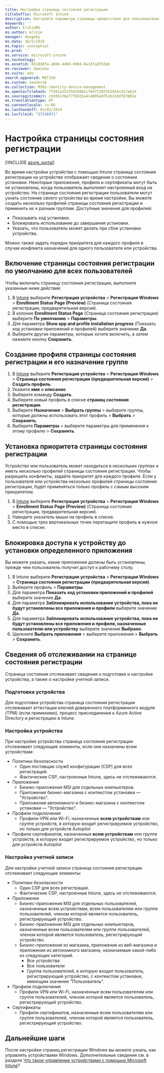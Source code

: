 ```yaml
---
title: Настройка страницы состояния регистрации
titleSuffix: Microsoft Intune
description: Настройте параметры страницы приветствия для пользователей, регистрирующих устройства Windows 10.
keywords: ''
author: ErikjeMS
ms.author: erikje
manager: dougeby
ms.date: 10/5/2018
ms.topic: conceptual
ms.prod: ''
ms.service: microsoft-intune
ms.technology: ''
ms.assetid: 8518d8fa-a0de-449d-89b6-8a33fad7b3eb
ms.reviewer: damionw
ms.suite: ems
search.appverid: MET150
ms.custom: seodec18
ms.collection: M365-identity-device-management
ms.openlocfilehash: 7fd91a3537b9350b1cf647f203fb1454cd17a62d
ms.sourcegitcommit: cb93613bef7f6015a4c4095e875cb12dd76f002e
ms.translationtype: HT
ms.contentlocale: ru-RU
ms.lasthandoff: 03/02/2019
ms.locfileid: "57238971"
---
```

# <a name="set-up-an-enrollment-status-page"></a>Настройка страницы состояния регистрации
 
[!INCLUDE [azure_portal](./includes/azure_portal.md)]
 
Во время настройки устройства с помощью Intune страница состояния регистрации на устройстве отображает сведения о состоянии установки. Некоторые приложения, профили и сертификаты могут быть не установлены, когда пользователь выполняет настроенный вход на устройство. На странице состояния регистрации пользователи могут узнать состояние своего устройства во время настройки. Вы можете создать несколько профилей страницы состояния регистрации и применить их к разным группам. Доступные значения для профилей:
- Показывать ход установки.
- Блокировать использование до завершения установки.
- Указать, что пользователь может делать при сбое установки устройства.

Можно также задать порядок приоритета для каждого профиля в случае конфликта назначений для одного пользователя или устройства.

 
## <a name="turn-on-default-enrollment-status-page-for-all-users"></a>Включение страницы состояния регистрации по умолчанию для всех пользователей

Чтобы включить страницу состояния регистрации, выполните указанные ниже действия.
 
1. В [Intune](https://aka.ms/intuneportal) выберите **Регистрация устройства** > **Регистрация Windows** > **Enrollment Status Page (Preview)** (Страница состояния регистрации, предварительная версия).
2. В колонке **Enrollment Status Page** (Страница состояния регистрации) выберите **По умолчанию** > **Параметры**.
3. Для параметра **Show app and profile installation progress** (Показать ход установки приложений и профилей) выберите значение **Да**.
4. Выберите другие параметры, которые хотите включить, а затем нажмите кнопку **Сохранить**.

## <a name="create-enrollment-status-page-profile-and-assign-to-a-group"></a>Создание профиля страницы состояния регистрации и его назначение группе

1. В [Intune](https://aka.ms/intuneportal) выберите **Регистрация устройства** > **Регистрация Windows** > **Страница состояния регистрации (предварительная версия)** > **Создать профиль**.
2. Укажите **имя** и **описание**.
3. Выберите команду **Создать**.
4. Выберите новый профиль в списке **страниц состояния регистрации**.
5. Выберите **Назначения** > **Выбрать группы** > выберите группы, которые должны использовать этот профиль > **Выбрать** > **Сохранить**.
6. Выберите **Параметры** > выберите параметры для применения к этому профилю > **Сохранить**.

## <a name="set-the-enrollment-status-page-priority"></a>Установка приоритета страницы состояния регистрации

Устройство или пользователь может находиться в нескольких группах и иметь несколько профилей страницы состояния регистрации. Чтобы разрешить конфликты, задайте приоритет для каждого профиля. Если у пользователя или устройства несколько профилей страницы состояния регистрации, будет применяться только профиль с самым высоким приоритетом.

1. В [Intune](https://aka.ms/intuneportal) выберите **Регистрация устройства** > **Регистрация Windows** > **Enrollment Status Page (Preview)** (Страница состояния регистрации, предварительная версия).
2. Наведите указатель мыши на профиль в списке.
3. С помощью трех вертикальных точек перетащите профиль в нужное место в списке.

## <a name="block-access-to-a-device-until-a-specific-application-is-installed"></a>Блокировка доступа к устройству до установки определенного приложения

Вы можете указать, какие приложения должны быть установлены, прежде чем пользователь получит доступ к рабочему столу.

1. В Intune выберите **Регистрация устройства** > **Регистрация Windows** > **Страница состояния регистрации (предварительная версия)**.
2. Выберите профиль > **Параметры**.
3. Для параметра **Показать ход установки приложений и профилей** выберите значение **Да**.
4. Для параметра **Заблокировать использование устройства, пока не будут установлены все приложения и профили** выберите значение **Да**.
5. Для параметра **Заблокировать использование устройства, пока не будут установлены все приложения и профили, назначенные пользователю или устройству** выберите значение **Выбрано**.
 6. Щелкните **Выбрать приложения** > выберите приложения > **Выбрать** > **Сохранить**.

## <a name="enrollment-status-page-tracking-information"></a>Сведения об отслеживании на странице состояния регистрации

Страница состояния отслеживает сведения о подготовке и настройке устройства, а также о настройке учетной записи.

### <a name="device-preparation"></a>Подготовка устройства

Для подготовки устройства страница состояния регистрации отслеживает аттестации ключей доверенного платформенного модуля (TPM) (если применимо), процесс присоединения к Azure Active Directory и регистрацию в Intune.

### <a name="device-setup"></a>Настройка устройства

При настройке устройства страница состояния регистрации отслеживает следующие элементы, если они назначены всем устройствам:
- Политики безопасности
    - Один поставщик служб конфигурации (CSP) для всех регистраций.
    - Фактические CSP, настроенные Intune, здесь не отслеживаются.
- Приложения
    - Бизнес-приложения MSI для отдельных компьютеров.
    - Приложения бизнес-магазина с контекстом установки — "Устройство".
    - Приложения автономного и бизнес-магазина с контекстом установки — "Устройство".
- Профили подключения
    - Профили VPN или Wi-Fi, назначенные **всем устройствам** или группе устройств, в которую входит регистрируемое устройство, но только для устройств Autopilot
- Профили сертификатов, назначенные **всем устройствам** или группе устройств, в которую входит регистрируемое устройство, но только для устройств Autopilot

### <a name="account-setup"></a>Настройка учетной записи
Для настройки учетной записи страница состояния регистрации отслеживает следующие элементы:
- Политики безопасности
    - Один CSP для всех регистраций.
    - Фактические CSP, настроенные Intune, здесь не отслеживаются.
- Приложения
    - Бизнес-приложения MSI для отдельных пользователей, назначенные всем устройствам, всем пользователям или группе пользователей, членом которой является пользователь, регистрирующий устройство.
    - Бизнес-приложения MSI для отдельных компьютеров, назначенные всем пользователям или группе пользователей, членом которой является пользователь, регистрирующий устройство.
    - Бизнес-приложения из магазина, приложения из веб-магазина и приложения из автономного магазина, назначаемые какой-либо из следующих категорий.
        - Все устройства
        - Все пользователи
        - Группа пользователей, в которую входит пользователь, регистрирующий устройство, с контекстом установки, имеющим значение "Пользователь".
- Профили подключения
    - Профили VPN или Wi-Fi, назначенные всем пользователям или группе пользователей, членом которой является пользователь, регистрирующий устройство.
- Сертификаты
    - Профили сертификатов, назначенные всем пользователям или группе пользователей, членом которой является пользователь, регистрирующий устройство.

## <a name="next-steps"></a>Дальнейшие шаги
После настройки страниц регистрации Windows вы можете узнать, как управлять устройствами Windows. Дополнительные сведения см. в разделе [Что такое управление устройствами с помощью Microsoft Intune](https://docs.microsoft.com/intune/device-management)?
